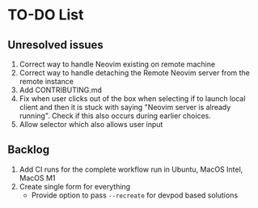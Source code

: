 # TO-DO List

## Unresolved issues

1. Correct way to handle Neovim existing on remote machine
2. Correct way to handle detaching the Remote Neovim server from the remote instance
3. Add CONTRIBUTING.md
4. Fix when user clicks out of the box when selecting if to launch local client and then it is stuck
   with saying "Neovim server is already running". Check if this also occurs during earlier choices.
5. Allow selector which also allows user input

## Backlog

1. Add CI runs for the complete workflow run in Ubuntu, MacOS Intel, MacOS M1
2. Create single form for everything
   - Provide option to pass `--recreate` for devpod based solutions
